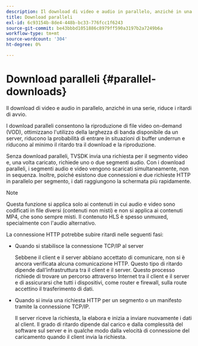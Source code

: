 ```yaml
---
description: Il download di video e audio in parallelo, anziché in una serie, riduce i ritardi di avvio.
title: Download paralleli
exl-id: 6c93154b-8de4-448b-bc33-776fcc1f6243
source-git-commit: be43bbbd1051886c8979ff590a3197b2a7249b6a
workflow-type: tm+mt
source-wordcount: '304'
ht-degree: 0%

---
```


# Download paralleli {#parallel-downloads}

Il download di video e audio in parallelo, anziché in una serie, riduce i ritardi di avvio.

I download paralleli consentono la riproduzione di file video on-demand (VOD), ottimizzano l&#39;utilizzo della larghezza di banda disponibile da un server, riducono la probabilità di entrare in situazioni di buffer underrun e riducono al minimo il ritardo tra il download e la riproduzione.

<!-- 

Removed as part of "no DASH use cases" for 2.5.1, May 31st, 2017 release.
<p>Parallel downloads allows DASH video-on-demand (VOD) files to be played, optimizes the available bandwidth usage from a server, lowers the probability of getting into buffer under-run situations, and minimizes the delay between download and playback. </p>

 -->

Senza download paralleli, TVSDK invia una richiesta per il segmento video e, una volta caricato, richiede uno o due segmenti audio. Con i download paralleli, i segmenti audio e video vengono scaricati simultaneamente, non in sequenza. Inoltre, poiché esistono due connessioni e due richieste HTTP in parallelo per segmento, i dati raggiungono la schermata più rapidamente.

>[!NOTE]
>
>Questa funzione si applica solo ai contenuti in cui audio e video sono codificati in file diversi (contenuti non misti) e non si applica ai contenuti MP4, che sono sempre misti. Il contenuto HLS è spesso unmuxed, specialmente con l&#39;audio alternativo.

<!-- 

See comment above (DASH use case removed).
  This feature applies only to content where the audio and video are encoded into different files (unmuxed content) and does not apply to MP4 content, which is always muxed. Most DASH content is unmuxed, and HLS content is often unmuxed, especially with alternate audio. 
-->

La connessione HTTP potrebbe subire ritardi nelle seguenti fasi:

* Quando si stabilisce la connessione TCP/IP al server

   Sebbene il client e il server abbiano accettato di comunicare, non si è ancora verificata alcuna comunicazione HTTP. Questo tipo di ritardo dipende dall’infrastruttura tra il client e il server. Questo processo richiede di trovare un percorso attraverso Internet tra il client e il server e di assicurarsi che tutti i dispositivi, come router e firewall, sulla route accettino il trasferimento di dati.
* Quando si invia una richiesta HTTP per un segmento o un manifesto tramite la connessione TCP/IP.

   Il server riceve la richiesta, la elabora e inizia a inviare nuovamente i dati al client. Il grado di ritardo dipende dal carico e dalla complessità del software sul server e in qualche modo dalla velocità di connessione del caricamento quando il client invia la richiesta.
